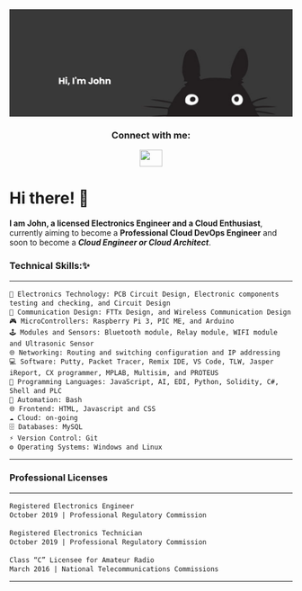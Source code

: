 <img align="center" alt="Coding" width="1000" src="Totoro.png">
<h3 align="center">Connect with me:</h3>
<p align="center">
<a href="https://www.linkedin.com/in/delarosajohnd/" target="blank"><img align="center" src="https://cdn.jsdelivr.net/npm/simple-icons@3.0.1/icons/linkedin.svg" alt="" height="30" width="40" /></a>


# Hi there! 👋

**I am John, a licensed Electronics Engineer and a Cloud Enthusiast**, currently aiming to become a **Professional Cloud DevOps Engineer** and soon to become a ***Cloud Engineer or Cloud Architect***.

### Technical Skills:✨
-----------------------------------------------------------------------------------------------------------------------------------------------------------------------
	🧠 Electronics Technology: PCB Circuit Design, Electronic components testing and checking, and Circuit Design
	📡 Communication Design: FTTx Design, and Wireless Communication Design
	🎮 MicroControllers: Raspberry Pi 3, PIC ME, and Arduino
	🕹 Modules and Sensors: Bluetooth module, Relay module, WIFI module and Ultrasonic Sensor
	🌐 Networking: Routing and switching configuration and IP addressing
	💻 Software: Putty, Packet Tracer, Remix IDE, VS Code, TLW, Jasper iReport, CX programmer, MPLAB, Multisim, and PROTEUS
	📝 Programming Languages: JavaScript, AI, EDI, Python, Solidity, C#, Shell and PLC
	🤖 Automation: Bash
	🌐 Frontend: HTML, Javascript and CSS
	☁ Cloud: on-going 
	🗄 Databases: MySQL
	⚡ Version Control: Git
	⚙️ Operating Systems: Windows and Linux
-----------------------------------------------------------------------------------------------------------------------------------------------------------------------
### Professional Licenses
-----------------------------------------------------------------------------------------------------------------------------------------------------------------------
	Registered Electronics Engineer
	October 2019 | Professional Regulatory Commission

	Registered Electronics Technician
	October 2019 | Professional Regulatory Commission    

	Class “C” Licensee for Amateur Radio
	March 2016 | National Telecommunications Commissions         



-----------------------------------------------------------------------------------------------------------------------------------------------------------------------
